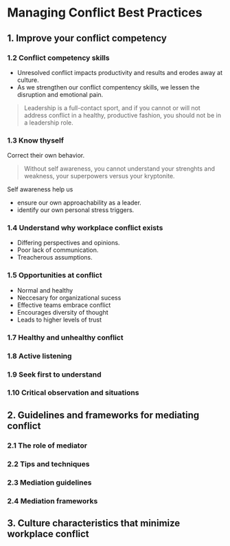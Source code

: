 #  Managing Conflict Best Practices

## 1. Improve your conflict competency


### 1.2 Conflict competency skills

* Unresolved conflict impacts productivity and results and erodes away at culture.
* As we strengthen our conflict compentency skills, we lessen the disruption and emotional pain.

>Leadership is a full-contact sport, and if you cannot or will not address conflict in a healthy, productive fashion,
you should not be in a leadership role.

### 1.3 Know thyself
Correct their own behavior.

> Without self awareness, you cannot understand your strenghts and weakness, your superpowers versus
> your kryptonite.

Self awareness help us
* ensure our own approachability as a leader.
* identify our own personal stress triggers.


### 1.4 Understand why workplace conflict exists

* Differing perspectives and opinions.
* Poor lack of communication.
* Treacherous assumptions.

### 1.5 Opportunities at conflict

* Normal and healthy 
* Neccesary for organizational sucess
* Effective teams embrace conflict
* Encourages diversity of thought
* Leads to higher levels of trust

### 1.7 Healthy and unhealthy conflict

### 1.8 Active listening

### 1.9 Seek first to understand

### 1.10 Critical observation and situations

## 2. Guidelines and frameworks for mediating conflict

### 2.1 The role of mediator
### 2.2 Tips and techniques
### 2.3 Mediation guidelines
### 2.4 Mediation frameworks

## 3. Culture characteristics that minimize workplace conflict